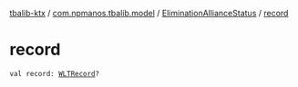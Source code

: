 [tbalib-ktx](../../index.md) / [com.npmanos.tbalib.model](../index.md) / [EliminationAllianceStatus](index.md) / [record](./record.md)

# record

`val record: `[`WLTRecord`](../-w-l-t-record/index.md)`?`